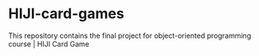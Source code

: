 # HIJI-card-games
This repository contains the final project for object-oriented programming course | HIJI Card Game
